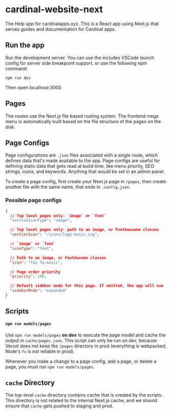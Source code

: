 # cardinal-website-next

The Help app for cardinalapps.xyz. This is a React app using Next.js that serves
guides and documentation for Cardinal apps.

## Run the app

Run the development server. You can use the includes VSCode launch config for
server side breakpoint support, or use the following npm command:

```
npm run dev
```

Then open localhost:3000.

## Pages

The routes use the Next.js file based routing system. The frontend mega menu is
automatically built based on the file structure of the pages on the disk.

## Page Configs

Page configurations are `.json` files associated with a single route, which
defines data that's made available to the app. Page configs are useful for
defining static data that gets read at build time, like menu priority, SEO
strings, icons, and keywords. Anything that would be set in an admin panel.

To create a page config, first create your Next.js page in `/pages`, then create
another file with the same name, that ends in `.config.json`.

### Possible page configs

```json
{
  // Top level pages only: `image` or `font`
  "sectionIconType": "image",

  // Top level pages only: path to an image, or FontAwesome classes
  "sectionIcon": "/icons/logo-music.svg", 

  // `image` or `font`
  "iconType": "font",

  // Path to an image, or FontAwsome classes
  "icon": "fas fa-music",

  // Page order priority
  "priority": 100,

  // Default sidebar mode for this page. If omitted, the app will use `reading` mode.
  "sidebarMode": "expanded"
}
```

## Scripts

#### `npm run models/pages`

Use `npm run models/pages` **on dev** to execute the page model and cache the
output in `cache/pages.json`. This script can only be run on dev, because Vercel
does not keep the `/pages` directory in prod (everything is webpacked, Node's
`fs` is not reliable in prod).

Whenever you make a change to a page config, add a page, or delete a page, you
must run `npm run models/pages`.

## `cache` Directory

The top-level `cache` directory contains cache that is created by the scripts.
This directory is not related to the internal Next.js cache, and we should
ensure that `cache` gets pushed to staging and prod.